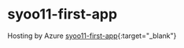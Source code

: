 # syoo11-first-app

Hosting by Azure [syoo11-first-app](http://syoo11-first-app.azurewebsites.net){:target="_blank"}
